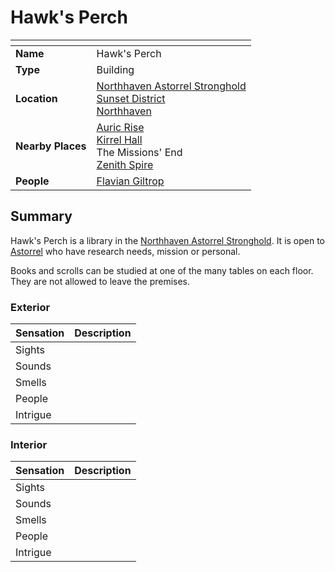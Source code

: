 # Hawk's Perch

| []() | |
| --- | --- |
| **Name** | Hawk's Perch |
| **Type** | Building |
| **Location** | [Northhaven Astorrel Stronghold](../strongholds/northhaven-astorrel-stronghold.md)<br>[Sunset District](../districts/sunset-district.md)<br>[Northhaven](../cities/northhaven.md) |
| **Nearby Places** | [Auric Rise](auric-rise.md)<br>[Kirrel Hall](kirrel-hall.md)<br>The Missions' End<br>[Zenith Spire](zenith-spire.md) |
| **People** | [Flavian Giltrop](../../characters/flavian-giltrop.md) |

## Summary

Hawk's Perch is a library in the [Northhaven Astorrel Stronghold](../strongholds/northhaven-astorrel-stronghold.md). It is open to [Astorrel](../../organisations/government/astorrel/astorrel.md) who have research needs, mission or personal.

Books and scrolls can be studied at one of the many tables on each floor. They are not allowed to leave the premises.

### Exterior

| Sensation | Description |
| ---- | --- |
| Sights | |
| Sounds | |
| Smells | |
| People | |
| Intrigue | |

### Interior

| Sensation | Description |
| ---- | --- |
| Sights | |
| Sounds | |
| Smells | |
| People | |
| Intrigue | |

